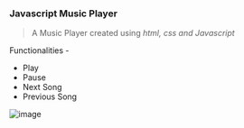 ### **Javascript Music Player**
> A Music Player created using *html, css and Javascript*

Functionalities - 
  - Play
  - Pause
  - Next Song
  - Previous Song


![image](https://user-images.githubusercontent.com/62872224/203789662-ece17fa3-92bd-438f-a308-158509852e3d.png)
